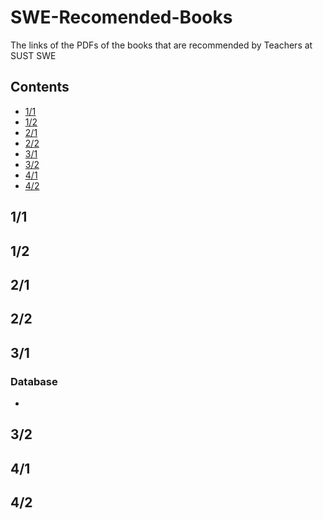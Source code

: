 # SWE-Recomended-Books
The links of the PDFs of the books that are recommended by Teachers at SUST SWE

## Contents
* [1/1](#11)
* [1/2](#12)
* [2/1](#21)
* [2/2](#22)
* [3/1](#31)
* [3/2](#32)
* [4/1](#41)
* [4/2](#42)

## 1/1

## 1/2

## 2/1

## 2/2

## 3/1
### Database
* 
## 3/2

## 4/1

## 4/2

